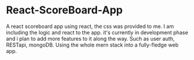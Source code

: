 # React-ScoreBoard-App
A react scoreboard app using react, the css was provided to me. I am including the logic and react to the app.
it's currently in development phase and i plan to add more features to it along the way.
Such as user auth, RESTapi, mongoDB. Using the whole mern stack into a fully-fledge web app.

